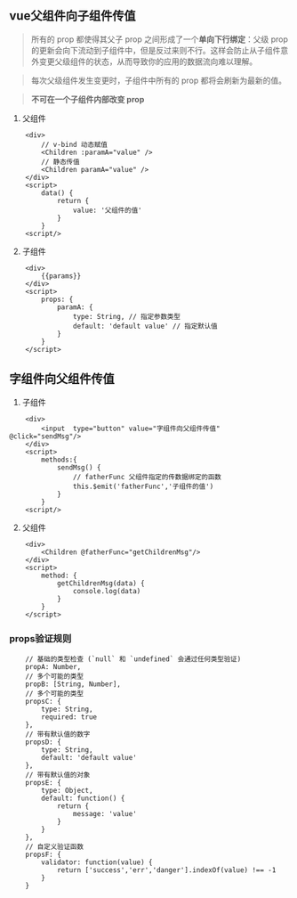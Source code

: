 ## vue父组件向子组件传值
> 所有的 prop 都使得其父子 prop 之间形成了一个**单向下行绑定**：父级 prop 的更新会向下流动到子组件中，但是反过来则不行。这样会防止从子组件意外变更父级组件的状态，从而导致你的应用的数据流向难以理解。

> 每次父级组件发生变更时，子组件中所有的 prop 都将会刷新为最新的值。

> **不可在一个子组件内部改变 prop**

1. 父组件
```
    <div>
        // v-bind 动态赋值
        <Children :paramA="value" /> 
        // 静态传值
        <Children paramA="value" /> 
    </div>
    <script>
        data() {
            return {
                value: '父组件的值'
            }
        }
    <script/>
```
2. 子组件
```
    <div>
        {{params}}
    </div>
    <script>
        props: {
            paramA: {
                type: String, // 指定参数类型
                default: 'default value' // 指定默认值
            }
        }
    </script>
```

## 字组件向父组件传值
1. 子组件
```
    <div>
        <input  type="button" value="字组件向父组件传值" @click="sendMsg"/>
    </div>
    <script>
        methods:{
            sendMsg() {
                // fatherFunc 父组件指定的传数据绑定的函数
                this.$emit('fatherFunc','子组件的值')
            }
        }
    <script/>
```
2. 父组件
```
    <div>
        <Children @fatherFunc="getChildrenMsg"/>
    </div>
    <script>
        method: {
            getChildrenMsg(data) {
                console.log(data) 
            }
        }
    </script>
```

### props验证规则

```
    // 基础的类型检查 (`null` 和 `undefined` 会通过任何类型验证)
    propA: Number,
    // 多个可能的类型
    propB: [String, Number],
    // 多个可能的类型
    propsC: {
        type: String,
        required: true
    },
    // 带有默认值的数字
    propsD: {
        type: String,
        default: 'default value'
    },
    // 带有默认值的对象
    propsE: {
        type: Object,
        default: function() {
            return {
                message: 'value'
            }
        }
    },
    // 自定义验证函数
    propsF: {
        validator: function(value) {
            return ['success','err','danger'].indexOf(value) !== -1
        }
    }
```

